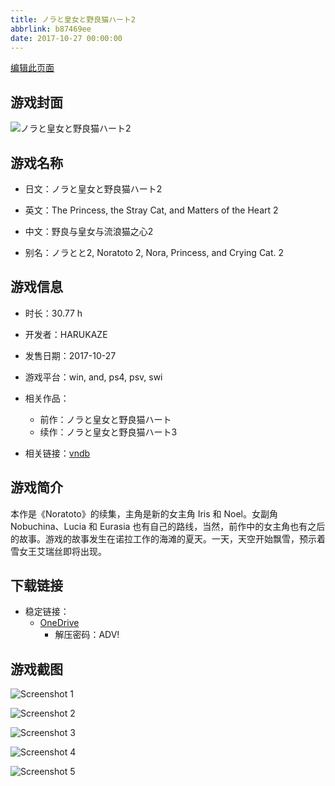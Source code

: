 ```yaml
---
title: ノラと皇女と野良猫ハート2
abbrlink: b87469ee
date: 2017-10-27 00:00:00
---
```

[编辑此页面](https://github.com/ACG-3/ADV3-source/blob/main/source/_posts/games/%E3%83%8E%E3%83%A9%E3%81%A8%E7%9A%87%E5%A5%B3%E3%81%A8%E9%87%8E%E8%89%AF%E7%8C%AB%E3%83%8F%E3%83%BC%E3%83%882.md)

## 游戏封面

![ノラと皇女と野良猫ハート2](https://pan.timero.xyz/d/onedrive/img_lib_001/%E3%83%8E%E3%83%A9%E3%81%A8%E7%9A%87%E5%A5%B3%E3%81%A8%E9%87%8E%E8%89%AF%E7%8C%AB%E3%83%8F%E3%83%BC%E3%83%882_cover.avif)


## 游戏名称

- 日文：ノラと皇女と野良猫ハート2
- 英文：The Princess, the Stray Cat, and Matters of the Heart 2
- 中文：野良与皇女与流浪猫之心2

- 别名：ノラとと2, Noratoto 2, Nora, Princess, and Crying Cat. 2


## 游戏信息

- 时长：30.77 h
- 开发者：HARUKAZE
- 发售日期：2017-10-27
- 游戏平台：win, and, ps4, psv, swi
- 相关作品：
   - 前作：ノラと皇女と野良猫ハート
   - 续作：ノラと皇女と野良猫ハート3

- 相关链接：[vndb](https://vndb.org/v19841)


## 游戏简介

本作是《Noratoto》的续集，主角是新的女主角 Iris 和 Noel。女副角 Nobuchina、Lucia 和 Eurasia 也有自己的路线，当然，前作中的女主角也有之后的故事。游戏的故事发生在诺拉工作的海滩的夏天。一天，天空开始飘雪，预示着雪女王艾瑞丝即将出现。




## 下载链接

- 稳定链接：
    - [OneDrive](https://pan.timero.xyz/onedrive/adv_lib_001/%E3%83%8E%E3%83%A9%E3%81%A8%E7%9A%87%E5%A5%B3%E3%81%A8%E9%87%8E%E8%89%AF%E7%8C%AB%E3%83%8F%E3%83%BC%E3%83%882)
        - 解压密码：ADV!



## 游戏截图


![Screenshot 1](https://pan.timero.xyz/d/onedrive/img_lib_001/%E3%83%8E%E3%83%A9%E3%81%A8%E7%9A%87%E5%A5%B3%E3%81%A8%E9%87%8E%E8%89%AF%E7%8C%AB%E3%83%8F%E3%83%BC%E3%83%882_Screenshot_1.avif)

![Screenshot 2](https://pan.timero.xyz/d/onedrive/img_lib_001/%E3%83%8E%E3%83%A9%E3%81%A8%E7%9A%87%E5%A5%B3%E3%81%A8%E9%87%8E%E8%89%AF%E7%8C%AB%E3%83%8F%E3%83%BC%E3%83%882_Screenshot_2.avif)

![Screenshot 3](https://pan.timero.xyz/d/onedrive/img_lib_001/%E3%83%8E%E3%83%A9%E3%81%A8%E7%9A%87%E5%A5%B3%E3%81%A8%E9%87%8E%E8%89%AF%E7%8C%AB%E3%83%8F%E3%83%BC%E3%83%882_Screenshot_3.avif)

![Screenshot 4](https://pan.timero.xyz/d/onedrive/img_lib_001/%E3%83%8E%E3%83%A9%E3%81%A8%E7%9A%87%E5%A5%B3%E3%81%A8%E9%87%8E%E8%89%AF%E7%8C%AB%E3%83%8F%E3%83%BC%E3%83%882_Screenshot_4.avif)

![Screenshot 5](https://pan.timero.xyz/d/onedrive/img_lib_001/%E3%83%8E%E3%83%A9%E3%81%A8%E7%9A%87%E5%A5%B3%E3%81%A8%E9%87%8E%E8%89%AF%E7%8C%AB%E3%83%8F%E3%83%BC%E3%83%882_Screenshot_5.avif)


